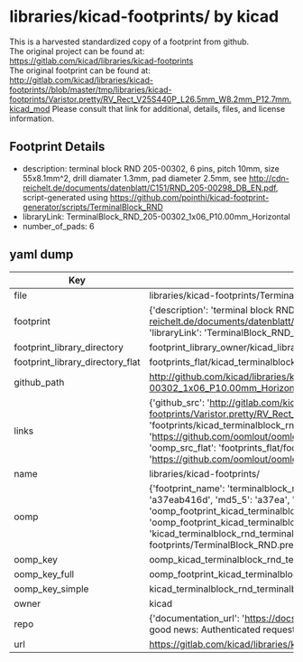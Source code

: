 # libraries/kicad-footprints/ by kicad  
This is a harvested standardized copy of a footprint from github.  
The original project can be found at:  
https://gitlab.com/kicad/libraries/kicad-footprints  
The original footprint can be found at:
http://gitlab.com/kicad/libraries/kicad-footprints//blob/master/tmp/libraries/kicad-footprints/Varistor.pretty/RV_Rect_V25S440P_L26.5mm_W8.2mm_P12.7mm.kicad_mod
Please consult that link for additional, details, files, and license information.  
## Footprint Details
* description: terminal block RND 205-00302, 6 pins, pitch 10mm, size 55x8.1mm^2, drill diamater 1.3mm, pad diameter 2.5mm, see http://cdn-reichelt.de/documents/datenblatt/C151/RND_205-00298_DB_EN.pdf, script-generated using https://github.com/pointhi/kicad-footprint-generator/scripts/TerminalBlock_RND  
* libraryLink: TerminalBlock_RND_205-00302_1x06_P10.00mm_Horizontal  
* number_of_pads: 6  
## yaml dump  
| Key | Value |  
| --- | --- |  
| file | libraries/kicad-footprints/TerminalBlock_RND.pretty/TerminalBlock_RND_205-00302_1x06_P10.00mm_Horizontal.kicad_mod |  
| footprint | {'description': 'terminal block RND 205-00302, 6 pins, pitch 10mm, size 55x8.1mm^2, drill diamater 1.3mm, pad diameter 2.5mm, see http://cdn-reichelt.de/documents/datenblatt/C151/RND_205-00298_DB_EN.pdf, script-generated using https://github.com/pointhi/kicad-footprint-generator/scripts/TerminalBlock_RND', 'libraryLink': 'TerminalBlock_RND_205-00302_1x06_P10.00mm_Horizontal', 'number_of_pads': 6} |  
| footprint_library_directory | footprint_library_owner/kicad_libraries/kicad-footprints/ |  
| footprint_library_directory_flat | footprints_flat/kicad_terminalblock_rnd_terminalblock_rnd_205_00302_1x06_p10_00mm_horizontal/working |  
| github_path | http://github.com/kicad/libraries/kicad-footprints//blob/master/tmp/libraries/kicad-footprints/TerminalBlock_RND.pretty/TerminalBlock_RND_205-00302_1x06_P10.00mm_Horizontal.kicad_mod |  
| links | {'github_src': 'http://gitlab.com/kicad/libraries/kicad-footprints//blob/master/tmp/libraries/kicad-footprints/Varistor.pretty/RV_Rect_V25S440P_L26.5mm_W8.2mm_P12.7mm.kicad_mod', 'github_src_repo': 'https://gitlab.com/kicad/libraries/kicad-footprints', 'oomp_bot': 'footprints/kicad_terminalblock_rnd_terminalblock_rnd_205_00302_1x06_p10_00mm_horizontal/working', 'oomp_bot_github': 'https://github.com/oomlout/oomlout_oomp_footprint_bot/tree/main/footprints/kicad_terminalblock_rnd_terminalblock_rnd_205_00302_1x06_p10_00mm_horizontal/working', 'oomp_src_flat': 'footprints_flat/footprints_flat/kicad_terminalblock_rnd_terminalblock_rnd_205_00302_1x06_p10_00mm_horizontal/working', 'oomp_src_flat_github': 'https://github.com/oomlout/oomlout_oomp_footprint_src/tree/main/footprints_flat/kicad_terminalblock_rnd_terminalblock_rnd_205_00302_1x06_p10_00mm_horizontal/working'} |  
| name | libraries/kicad-footprints/ |  
| oomp | {'footprint_name': 'terminalblock_rnd_205_00302_1x06_p10_00mm_horizontal', 'library_name': 'terminalblock_rnd', 'md5': 'a37eab416ddc98de83905d9161bb0f83', 'md5_10': 'a37eab416d', 'md5_5': 'a37ea', 'md5_6': 'a37eab', 'oomp_key': 'oomp_kicad_terminalblock_rnd_terminalblock_rnd_205_00302_1x06_p10_00mm_horizontal', 'oomp_key_extra': 'oomp_footprint_kicad_terminalblock_rnd_terminalblock_rnd_205_00302_1x06_p10_00mm_horizontal', 'oomp_key_full': 'oomp_footprint_kicad_terminalblock_rnd_terminalblock_rnd_205_00302_1x06_p10_00mm_horizontal_a37eab', 'oomp_key_simple': 'kicad_terminalblock_rnd_terminalblock_rnd_205_00302_1x06_p10_00mm_horizontal', 'original_filename': 'libraries/kicad-footprints/TerminalBlock_RND.pretty/TerminalBlock_RND_205-00302_1x06_P10.00mm_Horizontal.kicad_mod', 'owner_name': 'kicad'} |  
| oomp_key | oomp_kicad_terminalblock_rnd_terminalblock_rnd_205_00302_1x06_p10_00mm_horizontal |  
| oomp_key_full | oomp_footprint_kicad_terminalblock_rnd_terminalblock_rnd_205_00302_1x06_p10_00mm_horizontal |  
| oomp_key_simple | kicad_terminalblock_rnd_terminalblock_rnd_205_00302_1x06_p10_00mm_horizontal |  
| owner | kicad |  
| repo | {'documentation_url': 'https://docs.github.com/rest/overview/resources-in-the-rest-api#rate-limiting', 'message': "API rate limit exceeded for 84.66.173.59. (But here's the good news: Authenticated requests get a higher rate limit. Check out the documentation for more details.)"} |  
| url | https://gitlab.com/kicad/libraries/kicad-footprints |  

